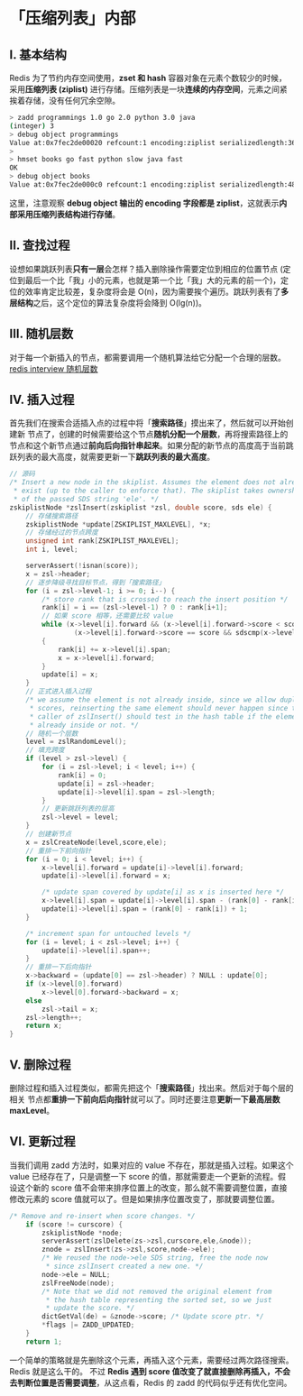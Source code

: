 # **「压缩列表」内部**

## **I. 基本结构**

Redis 为了节约内存空间使用，**zset 和 hash** 容器对象在元素个数较少的时候，采用**压缩列表 (ziplist)** 进行存储。压缩列表是一块**连续的内存空间**，元素之间紧挨着存储，没有任何冗余空隙。

```bash
> zadd programmings 1.0 go 2.0 python 3.0 java
(integer) 3
> debug object programmings
Value at:0x7fec2de00020 refcount:1 encoding:ziplist serializedlength:36 lru:6022374 lru_seconds_idle:6 
>
> hmset books go fast python slow java fast
OK
> debug object books
Value at:0x7fec2de000c0 refcount:1 encoding:ziplist serializedlength:48 lru:6022478 lru_seconds_idle:1
```

这里，注意观察 **debug object 输出的 encoding 字段都是 ziplist**，这就表示**内部采用压缩列表结构进行存储**。

## **II. 查找过程**

设想如果跳跃列表**只有一层**会怎样？插入删除操作需要定位到相应的位置节点 (定位到最后一个比「我」小的元素，也就是第一个比「我」大的元素的前一个)，定位的效率肯定比较差，复杂度将会是 O(n)，因为需要挨个遍历。跳跃列表有了**多层结构**之后，这个定位的算法复杂度将会降到 O(lg(n))。

## **III. 随机层数**

对于每一个新插入的节点，都需要调用一个随机算法给它分配一个合理的层数。  
[redis interview 随机层数](../../extra-redis-interview/redis-interview.md)

## **IV. 插入过程**

首先我们在搜索合适插入点的过程中将「**搜索路径**」摸出来了，然后就可以开始创建新 节点了，创建的时候需要给这个节点**随机分配一个层数**，再将搜索路径上的节点和这个新节点通过**前向后向指针串起来**。如果分配的新节点的高度高于当前跳跃列表的最大高度，就需要更新一下**跳跃列表的最大高度**。

```C
// 源码
/* Insert a new node in the skiplist. Assumes the element does not already 
 * exist (up to the caller to enforce that). The skiplist takes ownership 
 * of the passed SDS string 'ele'. */
zskiplistNode *zslInsert(zskiplist *zsl, double score, sds ele) {
    // 存储搜索路径
    zskiplistNode *update[ZSKIPLIST_MAXLEVEL], *x;
    // 存储经过的节点跨度
    unsigned int rank[ZSKIPLIST_MAXLEVEL]; 
    int i, level;

    serverAssert(!isnan(score));
    x = zsl->header;
    // 逐步降级寻找目标节点，得到「搜索路径」 
    for (i = zsl->level-1; i >= 0; i--) {
        /* store rank that is crossed to reach the insert position */
        rank[i] = i == (zsl->level-1) ? 0 : rank[i+1];
        // 如果 score 相等，还需要比较 value
        while (x->level[i].forward && (x->level[i].forward->score < score ||
                (x->level[i].forward->score == score && sdscmp(x->level[i].forward->ele,ele) < 0)))
        {
            rank[i] += x->level[i].span;
            x = x->level[i].forward; 
        }
        update[i] = x; 
    }
    // 正式进入插入过程
    /* we assume the element is not already inside, since we allow duplicated
     * scores, reinserting the same element should never happen since the
     * caller of zslInsert() should test in the hash table if the element is 
     * already inside or not. */
    // 随机一个层数
    level = zslRandomLevel();
    // 填充跨度
    if (level > zsl->level) {
        for (i = zsl->level; i < level; i++) {
            rank[i] = 0;
            update[i] = zsl->header; 
            update[i]->level[i].span = zsl->length;
        }
        // 更新跳跃列表的层高
        zsl->level = level; 
    }
    // 创建新节点
    x = zslCreateNode(level,score,ele);
    // 重排一下前向指针
    for (i = 0; i < level; i++) {
        x->level[i].forward = update[i]->level[i].forward; 
        update[i]->level[i].forward = x;

        /* update span covered by update[i] as x is inserted here */
        x->level[i].span = update[i]->level[i].span - (rank[0] - rank[i]); 
        update[i]->level[i].span = (rank[0] - rank[i]) + 1;
    }

    /* increment span for untouched levels */
    for (i = level; i < zsl->level; i++) { 
        update[i]->level[i].span++;
    }
    // 重排一下后向指针
    x->backward = (update[0] == zsl->header) ? NULL : update[0]; 
    if (x->level[0].forward)
        x->level[0].forward->backward = x; 
    else
        zsl->tail = x; 
    zsl->length++;
    return x; 
}
```

## **V. 删除过程**

删除过程和插入过程类似，都需先把这个「**搜索路径**」找出来。然后对于每个层的相关 节点都**重排一下前向后向指针**就可以了。同时还要注意**更新一下最高层数 maxLevel**。

## **VI. 更新过程**

当我们调用 zadd 方法时，如果对应的 value 不存在，那就是插入过程。如果这个 value 已经存在了，只是调整一下 score 的值，那就需要走一个更新的流程。假设这个新的 score 值不会带来排序位置上的改变，那么就不需要调整位置，直接修改元素的 score 值就可以了。但是如果排序位置改变了，那就要调整位置。

```C
/* Remove and re-insert when score changes. */
    if (score != curscore) {
        zskiplistNode *node; 
        serverAssert(zslDelete(zs->zsl,curscore,ele,&node));
        znode = zslInsert(zs->zsl,score,node->ele);
        /* We reused the node->ele SDS string, free the node now 
         * since zslInsert created a new one. */
        node->ele = NULL;
        zslFreeNode(node);
        /* Note that we did not removed the original element from 
         * the hash table representing the sorted set, so we just 
         * update the score. */
        dictGetVal(de) = &znode->score; /* Update score ptr. */
        *flags |= ZADD_UPDATED;
    }
    return 1;
```

一个简单的策略就是先删除这个元素，再插入这个元素，需要经过两次路径搜索。Redis 就是这么干的。 不过 **Redis 遇到 score 值改变了就直接删除再插入，不会去判断位置是否需要调整**，从这点看，Redis 的 zadd 的代码似乎还有优化空间。
